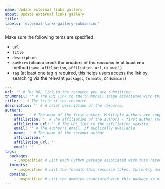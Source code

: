 ```yaml
---
name: Update external links gallery
about: Update external links gallery
title: ''
labels: 'external-links-gallery-submission'
---
```


<!-- Please fill out the template below by adding the necessary information in between the single quotes in each relevant or known field. -->

Make sure the following items are specified :

- `url`
- `title`
- `description`
- `authors` (please credit the creators of the resource in at least one method (`name`, `affiliation`, `affiliation_url`, or `email`)
- `tag` (at least one tag is required, this helps users access the link by searching via the relevant `packages`, `formats`, or `domains`)


```yaml
---
url: '' # The URL link to the resource you are submitting.
thumbnail: '' # The URL link to the thumbnail image associated with this resource.
title: '' # The title of the resource.
description: '' # A brief description of the resource.
authors: 
  - name: '' # The name of the first author. Mulitiple authors are supported, add each author separately.
    affiliation: '' # The affiliation of the authors / first author (more appropriate than name if a large team worked on the resource).
    affiliation_url: '' # The URL link to the affiliation website.
    email: '' # The author's email, if publically available.
  - name: '' # The name of the second+ author.
    affiliation: ''
    affiliation_url: ''
    email: ''
tags:
  packages:
    - unspecified # List each Python package associated with this resource on a separate line (the dash is only necessary for the first entry).
  formats:
    - unspecified # List the formats this resource takes. Currently used format tags include: book, course, documentation, gallery, tutorial, and video (but you may submit an entirely new tag if these do not best suit the resource).
  domains:
    - unspecified # List the domains associated with this package so users may sort by areas of interest (e.g. remote sensing).
---

```

<!-- Feel free to add comments below this line -->
